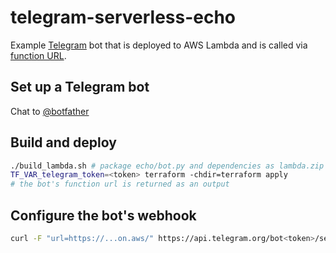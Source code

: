 # telegram-serverless-echo

Example [Telegram](https://telegram.org) bot that is deployed to AWS Lambda and is called via [function URL](https://docs.aws.amazon.com/lambda/latest/dg/lambda-urls.html).

## Set up a Telegram bot

Chat to [@botfather](https://t.me/botfather)

## Build and deploy

```bash
./build_lambda.sh # package echo/bot.py and dependencies as lambda.zip
TF_VAR_telegram_token=<token> terraform -chdir=terraform apply
# the bot's function url is returned as an output
```

## Configure the bot's webhook

```bash
curl -F "url=https://...on.aws/" https://api.telegram.org/bot<token>/setWebhook
```
